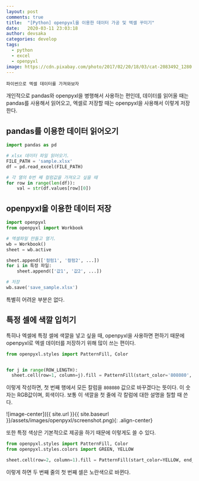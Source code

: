 ```yaml
---
layout: post
comments: true
title:  "[Python] openpyxl을 이용한 데이터 가공 및 엑셀 꾸미기"
date:   2020-03-11 23:03:18
author: devsaka
categories: develop
tags:
  - python
  - excel
  - openpyxl
image: https://cdn.pixabay.com/photo/2017/02/20/18/03/cat-2083492_1280.jpg
---
```


```
파이썬으로 엑셀 데이터를 가져와보자
```


개인적으로 pandas와 openpyxl을 병행해서 사용하는 편인데, 데이터를 읽어올 때는 pandas를 사용해서 읽어오고, 엑셀로 저장할 때는 openpyxl을 사용해서 이렇게 저장한다.

## pandas를 이용한 데이터 읽어오기

```python
import pandas as pd

# xlsx 데이터 파일 읽어오기.
FILE_PATH = 'sample.xlsx'
df = pd.read_excel(FILE_PATH)

# 각 열의 0번 째 컬럼값을 가져오고 싶을 때
for row in range(len(df)):
    val = str(df.values[row][0])
```

## openpyxl을 이용한 데이터 저장

```python
import openpyxl
from openpyxl import Workbook

# 엑셀파일 만들고 열기.
wb = Workbook()
sheet = wb.active

sheet.append(['컬럼1', '컬럼2', ...])
for i in 특정 파일:
    sheet.append(['값1', '값2', ...])

# 저장
wb.save('save_sample.xlsx')
```

특별히 어려운 부분은 없다.

## 특정 셀에 색깔 입히기

특히나 엑셀에 특정 셀에 색깔을 넣고 싶을 때, openpyxl을 사용하면 편하기 때문에 openpyxl로 엑셀 데이터를 저장하기 위해 많이 쓰는 편이다.

```python
from openpyxl.styles import PatternFill, Color


for j in range(ROW_LENGTH):
  sheet.cell(row=1, column=j).fill = PatternFill(start_color='808080', end_color='808080', fill_type='solid')
```

이렇게 작성하면, 첫 번째 행에서 모든 칼럼을 `808080` 값으로 바꾸겠다는 뜻이다. 이 숫자는 RGB값이며, 회색이다. 보통 이 색깔을 첫 줄에 각 칼럼에 대한 설명을 칠할 때 쓴다.

![image-center]({{ site.url }}{{ site.baseurl }}/assets/images/openpyxl/screenshot.png){: .align-center}

또한 특정 색상은 기본적으로 제공을 하기 때문에 이렇게도 쓸 수 있다.
```python
from openpyxl.styles import PatternFill, Color
from openpyxl.styles.colors import GREEN, YELLOW

sheet.cell(row=2, column=1).fill = PatternFill(start_color=YELLOW, end_color=YELLOW, fill_type='solid')
```
이렇게 하면 두 번째 줄의 첫 번째 셀은 노란색으로 바뀐다.